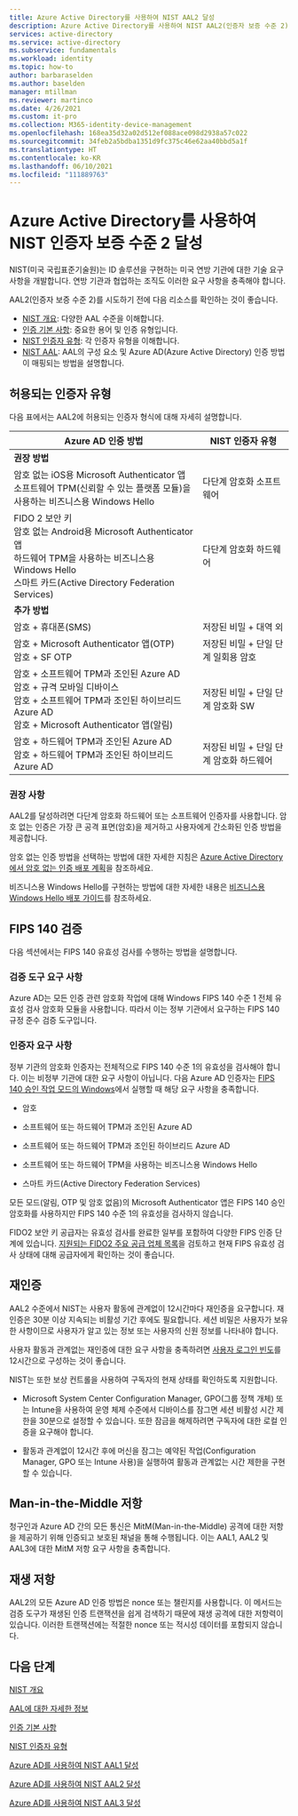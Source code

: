 ```yaml
---
title: Azure Active Directory를 사용하여 NIST AAL2 달성
description: Azure Active Directory를 사용하여 NIST AAL2(인증자 보증 수준 2)를 달성하는 방법에 대한 지침입니다.
services: active-directory
ms.service: active-directory
ms.subservice: fundamentals
ms.workload: identity
ms.topic: how-to
author: barbaraselden
ms.author: baselden
manager: mtillman
ms.reviewer: martinco
ms.date: 4/26/2021
ms.custom: it-pro
ms.collection: M365-identity-device-management
ms.openlocfilehash: 168ea35d32a02d512ef088ace098d2938a57c022
ms.sourcegitcommit: 34feb2a5bdba1351d9fc375c46e62aa40bbd5a1f
ms.translationtype: HT
ms.contentlocale: ko-KR
ms.lasthandoff: 06/10/2021
ms.locfileid: "111889763"
---
```

# <a name="achieve-nist-authenticator-assurance-level-2-with-azure-active-directory"></a>Azure Active Directory를 사용하여 NIST 인증자 보증 수준 2 달성

NIST(미국 국립표준기술원)는 ID 솔루션을 구현하는 미국 연방 기관에 대한 기술 요구 사항을 개발합니다. 연방 기관과 협업하는 조직도 이러한 요구 사항을 충족해야 합니다. 

AAL2(인증자 보증 수준 2)를 시도하기 전에 다음 리소스를 확인하는 것이 좋습니다.
* [NIST 개요](nist-overview.md): 다양한 AAL 수준을 이해합니다.
* [인증 기본 사항](nist-authentication-basics.md): 중요한 용어 및 인증 유형입니다.
* [NIST 인증자 유형](nist-authenticator-types.md): 각 인증자 유형을 이해합니다.
* [NIST AAL](nist-about-authenticator-assurance-levels.md): AAL의 구성 요소 및 Azure AD(Azure Active Directory) 인증 방법이 매핑되는 방법을 설명합니다.

## <a name="permitted-authenticator-types"></a>허용되는 인증자 유형

다음 표에서는 AAL2에 허용되는 인증자 형식에 대해 자세히 설명합니다.

| Azure AD 인증 방법| NIST 인증자 유형 | 
| - | - |
| **권장 방법** |   | 
| 암호 없는 iOS용 Microsoft Authenticator 앱<br>소프트웨어 TPM(신뢰할 수 있는 플랫폼 모듈)을 사용하는 비즈니스용 Windows Hello | 다단계 암호화 소프트웨어 |
| FIDO 2 보안 키<br>암호 없는 Android용 Microsoft Authenticator 앱<br>하드웨어 TPM을 사용하는 비즈니스용 Windows Hello<br>스마트 카드(Active Directory Federation Services) | 다단계 암호화 하드웨어 |
| **추가 방법** |  |
| 암호 + 휴대폰(SMS) | 저장된 비밀 + 대역 외 |
| 암호 + Microsoft Authenticator 앱(OTP)<br>암호 + SF OTP | 저장된 비밀 + 단일 단계 일회용 암호 |
| 암호 + 소프트웨어 TPM과 조인된 Azure AD <br>암호 + 규격 모바일 디바이스<br>암호 + 소프트웨어 TPM과 조인된 하이브리드 Azure AD <br>암호 + Microsoft Authenticator 앱(알림) | 저장된 비밀 + 단일 단계 암호화 SW |
| 암호 + 하드웨어 TPM과 조인된 Azure AD <br>암호 + 하드웨어 TPM과 조인된 하이브리드 Azure AD | 저장된 비밀 + 단일 단계 암호화 하드웨어 |


### <a name="our-recommendations"></a>권장 사항

AAL2를 달성하려면 다단계 암호화 하드웨어 또는 소프트웨어 인증자를 사용합니다. 암호 없는 인증은 가장 큰 공격 표면(암호)을 제거하고 사용자에게 간소화된 인증 방법을 제공합니다. 

암호 없는 인증 방법을 선택하는 방법에 대한 자세한 지침은 [Azure Active Directory에서 암호 없는 인증 배포 계획](../authentication/howto-authentication-passwordless-deployment.md)을 참조하세요.

비즈니스용 Windows Hello를 구현하는 방법에 대한 자세한 내용은 [비즈니스용 Windows Hello 배포 가이드](/windows/security/identity-protection/hello-for-business/hello-deployment-guide)를 참조하세요.

## <a name="fips-140-validation"></a>FIPS 140 검증

다음 섹션에서는 FIPS 140 유효성 검사를 수행하는 방법을 설명합니다.

### <a name="verifier-requirements"></a>검증 도구 요구 사항

Azure AD는 모든 인증 관련 암호화 작업에 대해 Windows FIPS 140 수준 1 전체 유효성 검사 암호화 모듈을 사용합니다. 따라서 이는 정부 기관에서 요구하는 FIPS 140 규정 준수 검증 도구입니다.

### <a name="authenticator-requirements"></a>인증자 요구 사항

정부 기관의 암호화 인증자는 전체적으로 FIPS 140 수준 1의 유효성을 검사해야 합니다. 이는 비정부 기관에 대한 요구 사항이 아닙니다. 다음 Azure AD 인증자는 [FIPS 140 승인 작업 모드의 Windows](/windows/security/threat-protection/fips-140-validation)에서 실행할 때 해당 요구 사항을 충족합니다.

* 암호

* 소프트웨어 또는 하드웨어 TPM과 조인된 Azure AD

* 소프트웨어 또는 하드웨어 TPM과 조인된 하이브리드 Azure AD

* 소프트웨어 또는 하드웨어 TPM을 사용하는 비즈니스용 Windows Hello

* 스마트 카드(Active Directory Federation Services) 

모든 모드(알림, OTP 및 암호 없음)의 Microsoft Authenticator 앱은 FIPS 140 승인 암호화를 사용하지만 FIPS 140 수준 1의 유효성을 검사하지 않습니다.

FIDO2 보안 키 공급자는 유효성 검사를 완료한 일부를 포함하여 다양한 FIPS 인증 단계에 있습니다. [지원되는 FIDO2 주요 공급 업체 목록](../authentication/concept-authentication-passwordless.md#fido2-security-key-providers)을 검토하고 현재 FIPS 유효성 검사 상태에 대해 공급자에게 확인하는 것이 좋습니다.


## <a name="reauthentication"></a>재인증 

AAL2 수준에서 NIST는 사용자 활동에 관계없이 12시간마다 재인증을 요구합니다. 재인증은 30분 이상 지속되는 비활성 기간 후에도 필요합니다. 세션 비밀은 사용자가 보유한 사항이므로 사용자가 알고 있는 정보 또는 사용자의 신원 정보를 나타내야 합니다.

사용자 활동과 관계없는 재인증에 대한 요구 사항을 충족하려면 [사용자 로그인 빈도](../conditional-access/howto-conditional-access-session-lifetime.md)를 12시간으로 구성하는 것이 좋습니다. 

NIST는 또한 보상 컨트롤을 사용하여 구독자의 현재 상태를 확인하도록 지원합니다.

* Microsoft System Center Configuration Manager, GPO(그룹 정책 개체) 또는 Intune을 사용하여 운영 체제 수준에서 디바이스를 잠그면 세션 비활성 시간 제한을 30분으로 설정할 수 있습니다. 또한 잠금을 해제하려면 구독자에 대한 로컬 인증을 요구해야 합니다.

* 활동과 관계없이 12시간 후에 머신을 잠그는 예약된 작업(Configuration Manager, GPO 또는 Intune 사용)을 실행하여 활동과 관계없는 시간 제한을 구현할 수 있습니다.

## <a name="man-in-the-middle-resistance"></a>Man-in-the-Middle 저항 

청구인과 Azure AD 간의 모든 통신은 MitM(Man-in-the-Middle) 공격에 대한 저항을 제공하기 위해 인증되고 보호된 채널을 통해 수행됩니다. 이는 AAL1, AAL2 및 AAL3에 대한 MitM 저항 요구 사항을 충족합니다.

## <a name="replay-resistance"></a>재생 저항

AAL2의 모든 Azure AD 인증 방법은 nonce 또는 챌린지를 사용합니다. 이 메서드는 검증 도구가 재생된 인증 트랜잭션을 쉽게 검색하기 때문에 재생 공격에 대한 저항력이 있습니다. 이러한 트랜잭션에는 적절한 nonce 또는 적시성 데이터를 포함되지 않습니다.

## <a name="next-steps"></a>다음 단계 

[NIST 개요](nist-overview.md)

[AAL에 대한 자세한 정보](nist-about-authenticator-assurance-levels.md)

[인증 기본 사항](nist-authentication-basics.md)

[NIST 인증자 유형](nist-authenticator-types.md)

[Azure AD를 사용하여 NIST AAL1 달성](nist-authenticator-assurance-level-1.md)

[Azure AD를 사용하여 NIST AAL2 달성](nist-authenticator-assurance-level-2.md)

[Azure AD를 사용하여 NIST AAL3 달성](nist-authenticator-assurance-level-3.md)
